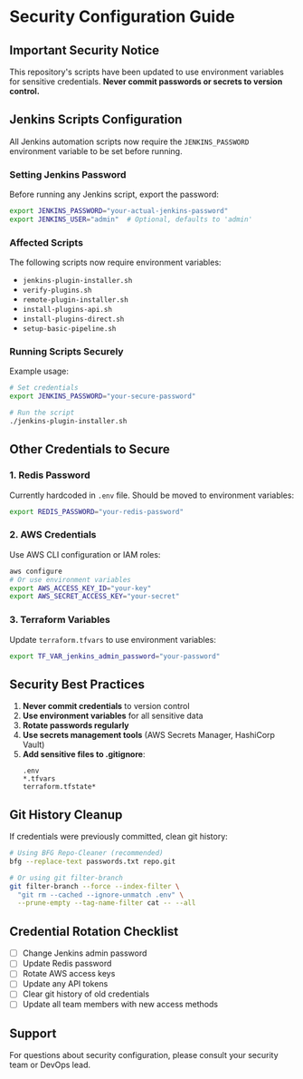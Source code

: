 # Security Configuration Guide

## Important Security Notice

This repository's scripts have been updated to use environment variables for sensitive credentials. **Never commit passwords or secrets to version control.**

## Jenkins Scripts Configuration

All Jenkins automation scripts now require the `JENKINS_PASSWORD` environment variable to be set before running.

### Setting Jenkins Password

Before running any Jenkins script, export the password:

```bash
export JENKINS_PASSWORD="your-actual-jenkins-password"
export JENKINS_USER="admin"  # Optional, defaults to 'admin'
```

### Affected Scripts

The following scripts now require environment variables:
- `jenkins-plugin-installer.sh`
- `verify-plugins.sh`
- `remote-plugin-installer.sh`
- `install-plugins-api.sh`
- `install-plugins-direct.sh`
- `setup-basic-pipeline.sh`

### Running Scripts Securely

Example usage:
```bash
# Set credentials
export JENKINS_PASSWORD="your-secure-password"

# Run the script
./jenkins-plugin-installer.sh
```

## Other Credentials to Secure

### 1. Redis Password
Currently hardcoded in `.env` file. Should be moved to environment variables:
```bash
export REDIS_PASSWORD="your-redis-password"
```

### 2. AWS Credentials
Use AWS CLI configuration or IAM roles:
```bash
aws configure
# Or use environment variables
export AWS_ACCESS_KEY_ID="your-key"
export AWS_SECRET_ACCESS_KEY="your-secret"
```

### 3. Terraform Variables
Update `terraform.tfvars` to use environment variables:
```bash
export TF_VAR_jenkins_admin_password="your-password"
```

## Security Best Practices

1. **Never commit credentials** to version control
2. **Use environment variables** for all sensitive data
3. **Rotate passwords regularly**
4. **Use secrets management tools** (AWS Secrets Manager, HashiCorp Vault)
5. **Add sensitive files to .gitignore**:
   ```
   .env
   *.tfvars
   terraform.tfstate*
   ```

## Git History Cleanup

If credentials were previously committed, clean git history:

```bash
# Using BFG Repo-Cleaner (recommended)
bfg --replace-text passwords.txt repo.git

# Or using git filter-branch
git filter-branch --force --index-filter \
  "git rm --cached --ignore-unmatch .env" \
  --prune-empty --tag-name-filter cat -- --all
```

## Credential Rotation Checklist

- [ ] Change Jenkins admin password
- [ ] Update Redis password
- [ ] Rotate AWS access keys
- [ ] Update any API tokens
- [ ] Clear git history of old credentials
- [ ] Update all team members with new access methods

## Support

For questions about security configuration, please consult your security team or DevOps lead.
